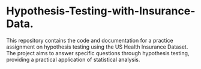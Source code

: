 # Hypothesis-Testing-with-Insurance-Data.
This repository contains the code and documentation for a practice assignment on hypothesis testing using the US Health Insurance Dataset. The project aims to answer specific questions through hypothesis testing, providing a practical application of statistical analysis.
